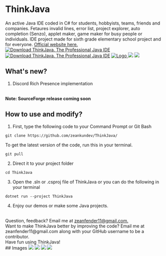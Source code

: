 # ThinkJava
An active Java IDE coded in C# for students, hobbyists, teams, friends and companies. Fetaures invalid lines, error list, project explorer, auto completion (Senzo), applet maker, game maker for busy people or individuals. IDE project made for sixth grade elementary school project and for everyone. [Official website here.](https://zeanfender119.wixsite.com/thinkjava)
<br>
[![Download ThinkJava. The Professional Java IDE](https://img.shields.io/sourceforge/dm/thinkjava-ide.svg)](https://sourceforge.net/projects/thinkjava-ide/files/latest/download)
[![Download ThinkJava. The Professional Java IDE](https://img.shields.io/sourceforge/dt/thinkjava-ide.svg)](https://sourceforge.net/projects/thinkjava-ide/files/latest/download)
  <a href="https://discord.com/invite/YARVk4qP2H">
    <img alt="Logo" src="https://discordapp.com/api/guilds/808892733204332575/widget.png?style=shield">
  </a>
<img src="https://img.shields.io/badge/status-stable-green">
<img src="https://img.shields.io/badge/buildversion-148-red">

## What's new?
1. Discord Rich Presence implementation
</br>
<b>Note: SourceForge release coming soon</b>

## How to use and modify?
1. First, type the following code to your Command Prompt or Git Bash
```
git clone https://github.com/zeankundev/ThinkJava/
```
To get the latest version of the code, run this in your terminal.
```
git pull
```
2. Direct it to your project folder
```
cd ThinkJava
```
3. Open the .sln or .csproj file of ThinkJava or you can do the following in your terminal
```
dotnet run --project ThinkJava
```
4. Enjoy our demos or make some Java projects.
<br>
Question, feedback? Email me at <a href="mailto:zeanfender11@gmail.com">zeanfender11@gmail.com.</a>
<br>
Want to make ThinkJava better by improving the code? Email me at zeanfender11@gmail.com along with your GitHub username to be a contributor.
<br>
Have fun using ThinkJava!
<br>
## Images
<img src="https://a.fsdn.com/con/app/proj/thinkjava-ide/screenshots/s1.png/max/max/1">
<img src="https://a.fsdn.com/con/app/proj/thinkjava-ide/screenshots/s2.png/max/max/1">
<img src="https://a.fsdn.com/con/app/proj/thinkjava-ide/screenshots/s3.png/max/max/1">
<img src="https://a.fsdn.com/con/app/proj/thinkjava-ide/screenshots/s4.png/max/max/1">
